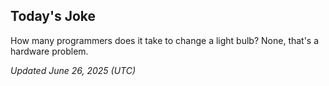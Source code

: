 ## Today's Joke
How many programmers does it take to change a light bulb? None, that's a hardware problem.

*Updated June 26, 2025 (UTC)*
